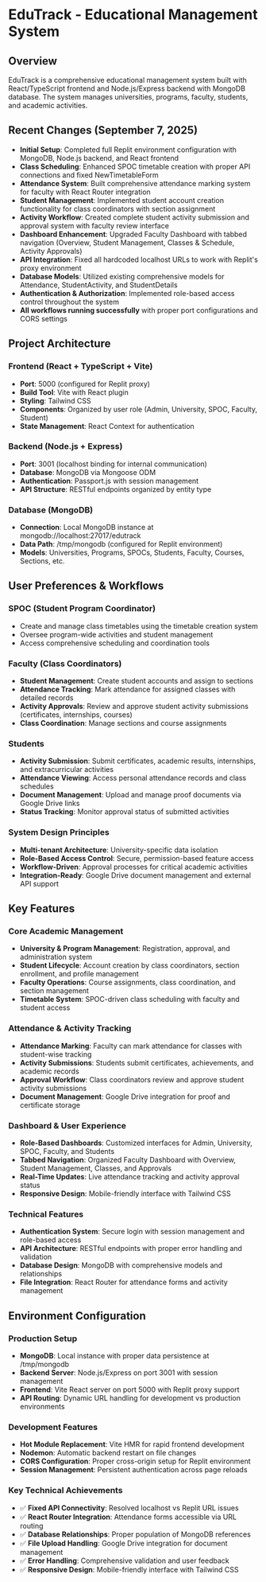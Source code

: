 # EduTrack - Educational Management System

## Overview
EduTrack is a comprehensive educational management system built with React/TypeScript frontend and Node.js/Express backend with MongoDB database. The system manages universities, programs, faculty, students, and academic activities.

## Recent Changes (September 7, 2025)
- **Initial Setup**: Completed full Replit environment configuration with MongoDB, Node.js backend, and React frontend
- **Class Scheduling**: Enhanced SPOC timetable creation with proper API connections and fixed NewTimetableForm
- **Attendance System**: Built comprehensive attendance marking system for faculty with React Router integration
- **Student Management**: Implemented student account creation functionality for class coordinators with section assignment
- **Activity Workflow**: Created complete student activity submission and approval system with faculty review interface
- **Dashboard Enhancement**: Upgraded Faculty Dashboard with tabbed navigation (Overview, Student Management, Classes & Schedule, Activity Approvals)
- **API Integration**: Fixed all hardcoded localhost URLs to work with Replit's proxy environment
- **Database Models**: Utilized existing comprehensive models for Attendance, StudentActivity, and StudentDetails
- **Authentication & Authorization**: Implemented role-based access control throughout the system
- **All workflows running successfully** with proper port configurations and CORS settings

## Project Architecture

### Frontend (React + TypeScript + Vite)
- **Port**: 5000 (configured for Replit proxy)
- **Build Tool**: Vite with React plugin
- **Styling**: Tailwind CSS
- **Components**: Organized by user role (Admin, University, SPOC, Faculty, Student)
- **State Management**: React Context for authentication

### Backend (Node.js + Express)
- **Port**: 3001 (localhost binding for internal communication)
- **Database**: MongoDB via Mongoose ODM
- **Authentication**: Passport.js with session management
- **API Structure**: RESTful endpoints organized by entity type

### Database (MongoDB)
- **Connection**: Local MongoDB instance at mongodb://localhost:27017/edutrack
- **Data Path**: /tmp/mongodb (configured for Replit environment)
- **Models**: Universities, Programs, SPOCs, Students, Faculty, Courses, Sections, etc.

## User Preferences & Workflows

### SPOC (Student Program Coordinator)
- Create and manage class timetables using the timetable creation system
- Oversee program-wide activities and student management
- Access comprehensive scheduling and coordination tools

### Faculty (Class Coordinators)
- **Student Management**: Create student accounts and assign to sections
- **Attendance Tracking**: Mark attendance for assigned classes with detailed records
- **Activity Approvals**: Review and approve student activity submissions (certificates, internships, courses)
- **Class Coordination**: Manage sections and course assignments

### Students
- **Activity Submission**: Submit certificates, academic results, internships, and extracurricular activities
- **Attendance Viewing**: Access personal attendance records and class schedules
- **Document Management**: Upload and manage proof documents via Google Drive links
- **Status Tracking**: Monitor approval status of submitted activities

### System Design Principles
- **Multi-tenant Architecture**: University-specific data isolation
- **Role-Based Access Control**: Secure, permission-based feature access
- **Workflow-Driven**: Approval processes for critical academic activities
- **Integration-Ready**: Google Drive document management and external API support

## Key Features

### Core Academic Management
- **University & Program Management**: Registration, approval, and administration system
- **Student Lifecycle**: Account creation by class coordinators, section enrollment, and profile management
- **Faculty Operations**: Course assignments, class coordination, and section management
- **Timetable System**: SPOC-driven class scheduling with faculty and student access

### Attendance & Activity Tracking  
- **Attendance Marking**: Faculty can mark attendance for classes with student-wise tracking
- **Activity Submissions**: Students submit certificates, achievements, and academic records
- **Approval Workflow**: Class coordinators review and approve student activity submissions
- **Document Management**: Google Drive integration for proof and certificate storage

### Dashboard & User Experience
- **Role-Based Dashboards**: Customized interfaces for Admin, University, SPOC, Faculty, and Students
- **Tabbed Navigation**: Organized Faculty Dashboard with Overview, Student Management, Classes, and Approvals
- **Real-Time Updates**: Live attendance tracking and activity approval status
- **Responsive Design**: Mobile-friendly interface with Tailwind CSS

### Technical Features
- **Authentication System**: Secure login with session management and role-based access
- **API Architecture**: RESTful endpoints with proper error handling and validation
- **Database Design**: MongoDB with comprehensive models and relationships
- **File Integration**: React Router for attendance forms and activity management

## Environment Configuration

### Production Setup
- **MongoDB**: Local instance with proper data persistence at /tmp/mongodb
- **Backend Server**: Node.js/Express on port 3001 with session management
- **Frontend**: Vite React server on port 5000 with Replit proxy support
- **API Routing**: Dynamic URL handling for development vs production environments

### Development Features
- **Hot Module Replacement**: Vite HMR for rapid frontend development
- **Nodemon**: Automatic backend restart on file changes
- **CORS Configuration**: Proper cross-origin setup for Replit environment
- **Session Management**: Persistent authentication across page reloads

### Key Technical Achievements
- ✅ **Fixed API Connectivity**: Resolved localhost vs Replit URL issues
- ✅ **React Router Integration**: Attendance forms accessible via URL routing
- ✅ **Database Relationships**: Proper population of MongoDB references
- ✅ **File Upload Handling**: Google Drive integration for document management
- ✅ **Error Handling**: Comprehensive validation and user feedback
- ✅ **Responsive Design**: Mobile-friendly interface with Tailwind CSS